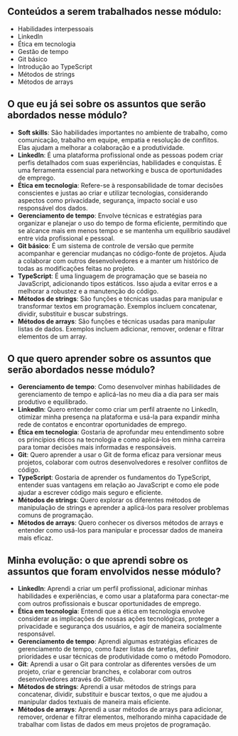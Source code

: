 ## Conteúdos a serem trabalhados nesse módulo:
- Habilidades interpessoais
- LinkedIn
- Ética em tecnologia
- Gestão de tempo
- Git básico
- Introdução ao TypeScript
- Métodos de strings
- Métodos de arrays

## O que eu já sei sobre os assuntos que serão abordados nesse módulo?
- **Soft skills**: São habilidades importantes no ambiente de trabalho, como comunicação, trabalho em equipe, empatia e resolução de conflitos. Elas ajudam a melhorar a colaboração e a produtividade.
- **LinkedIn**: É uma plataforma profissional onde as pessoas podem criar perfis detalhados com suas experiências, habilidades e conquistas. É uma ferramenta essencial para networking e busca de oportunidades de emprego.
- **Ética em tecnologia**: Refere-se à responsabilidade de tomar decisões conscientes e justas ao criar e utilizar tecnologias, considerando aspectos como privacidade, segurança, impacto social e uso responsável dos dados.
- **Gerenciamento de tempo**: Envolve técnicas e estratégias para organizar e planejar o uso do tempo de forma eficiente, permitindo que se alcance mais em menos tempo e se mantenha um equilíbrio saudável entre vida profissional e pessoal.
- **Git básico**: É um sistema de controle de versão que permite acompanhar e gerenciar mudanças no código-fonte de projetos. Ajuda a colaborar com outros desenvolvedores e a manter um histórico de todas as modificações feitas no projeto.
- **TypeScript**: É uma linguagem de programação que se baseia no JavaScript, adicionando tipos estáticos. Isso ajuda a evitar erros e a melhorar a robustez e a manutenção do código.
- **Métodos de strings**: São funções e técnicas usadas para manipular e transformar textos em programação. Exemplos incluem concatenar, dividir, substituir e buscar substrings.
- **Métodos de arrays**: São funções e técnicas usadas para manipular listas de dados. Exemplos incluem adicionar, remover, ordenar e filtrar elementos de um array.

## O que quero aprender sobre os assuntos que serão abordados nesse módulo?
- **Gerenciamento de tempo**: Como desenvolver minhas habilidades de gerenciamento de tempo e aplicá-las no meu dia a dia para ser mais produtivo e equilibrado.
- **LinkedIn**: Quero entender como criar um perfil atraente no LinkedIn, otimizar minha presença na plataforma e usá-la para expandir minha rede de contatos e encontrar oportunidades de emprego.
- **Ética em tecnologia**: Gostaria de aprofundar meu entendimento sobre os princípios éticos na tecnologia e como aplicá-los em minha carreira para tomar decisões mais informadas e responsáveis.
- **Git**: Quero aprender a usar o Git de forma eficaz para versionar meus projetos, colaborar com outros desenvolvedores e resolver conflitos de código.
- **TypeScript**: Gostaria de aprender os fundamentos do TypeScript, entender suas vantagens em relação ao JavaScript e como ele pode ajudar a escrever código mais seguro e eficiente.
- **Métodos de strings**: Quero explorar os diferentes métodos de manipulação de strings e aprender a aplicá-los para resolver problemas comuns de programação.
- **Métodos de arrays**: Quero conhecer os diversos métodos de arrays e entender como usá-los para manipular e processar dados de maneira mais eficaz.

## Minha evolução: o que aprendi sobre os assuntos que foram envolvidos nesse módulo?
- **LinkedIn**: Aprendi a criar um perfil profissional, adicionar minhas habilidades e experiências, e como usar a plataforma para conectar-me com outros profissionais e buscar oportunidades de emprego.
- **Ética em tecnologia**: Entendi que a ética em tecnologia envolve considerar as implicações de nossas ações tecnológicas, proteger a privacidade e segurança dos usuários, e agir de maneira socialmente responsável.
- **Gerenciamento de tempo**: Aprendi algumas estratégias eficazes de gerenciamento de tempo, como fazer listas de tarefas, definir prioridades e usar técnicas de produtividade como o método Pomodoro.
- **Git**: Aprendi a usar o Git para controlar as diferentes versões de um projeto, criar e gerenciar branches, e colaborar com outros desenvolvedores através do GitHub.
- **Métodos de strings**: Aprendi a usar métodos de strings para concatenar, dividir, substituir e buscar textos, o que me ajudou a manipular dados textuais de maneira mais eficiente.
- **Métodos de arrays**: Aprendi a usar métodos de arrays para adicionar, remover, ordenar e filtrar elementos, melhorando minha capacidade de trabalhar com listas de dados em meus projetos de programação.